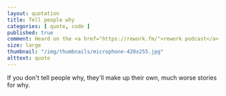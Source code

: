 ```yaml
---
layout: quotation
title: Tell people why
categories: [ quote, code ]
published: true
comment: Heard on the <a href="https://rework.fm/">rework podcast</a> ...
size: large
thumbnail: "/img/thumbnails/microphone-420x255.jpg"
alttext: quote
---
```


If you don't tell people why, they'll make up their own, much worse stories for why.
